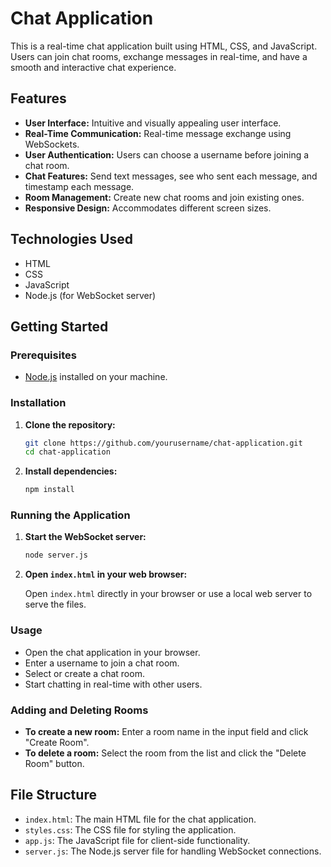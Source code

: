 # Chat Application

This is a real-time chat application built using HTML, CSS, and JavaScript. Users can join chat rooms, exchange messages in real-time, and have a smooth and interactive chat experience.

## Features

- **User Interface:** Intuitive and visually appealing user interface.
- **Real-Time Communication:** Real-time message exchange using WebSockets.
- **User Authentication:** Users can choose a username before joining a chat room.
- **Chat Features:** Send text messages, see who sent each message, and timestamp each message.
- **Room Management:** Create new chat rooms and join existing ones.
- **Responsive Design:** Accommodates different screen sizes.

## Technologies Used

- HTML
- CSS
- JavaScript
- Node.js (for WebSocket server)

## Getting Started

### Prerequisites

- [Node.js](https://nodejs.org/) installed on your machine.

### Installation

1. **Clone the repository:**

    ```sh
    git clone https://github.com/yourusername/chat-application.git
    cd chat-application
    ```

2. **Install dependencies:**

    ```sh
    npm install
    ```

### Running the Application

1. **Start the WebSocket server:**

    ```sh
    node server.js
    ```

2. **Open `index.html` in your web browser:**

    Open `index.html` directly in your browser or use a local web server to serve the files.

### Usage

- Open the chat application in your browser.
- Enter a username to join a chat room.
- Select or create a chat room.
- Start chatting in real-time with other users.

### Adding and Deleting Rooms

- **To create a new room:** Enter a room name in the input field and click "Create Room".
- **To delete a room:** Select the room from the list and click the "Delete Room" button.

## File Structure

- `index.html`: The main HTML file for the chat application.
- `styles.css`: The CSS file for styling the application.
- `app.js`: The JavaScript file for client-side functionality.
- `server.js`: The Node.js server file for handling WebSocket connections.
